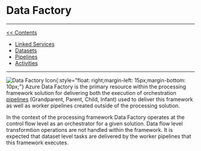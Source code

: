 # Data Factory

___
[<< Contents](/procfwk/contents) 

* [Linked Services](/procfwk/linkedservices)
* [Datasets](/procfwk/datasets)
* [Pipelines](/procfwk/pipelines)
* [Activities](/procfwk/activities)

___
![Data Factory Icon](/procfwk/datafactory.png){:style="float: right;margin-left: 15px;margin-bottom: 10px;"}
Azure Data Factory is the primary resource within the processing framework solution for delivering both the execution of orchestration [pipelines](/procfwk/pipelines) (Grandparent, Parent, Child, Infant) used to deliver this framework as well as worker pipelines created outside of the processing solution.

In the context of the processing framework Data Factory operates at the control flow level as an orchestrator for a given solution. Data flow level transformtion operations are not handled within the framework. It is expected that dataset level tasks are delivered by the worker pipelines that this framework executes.
